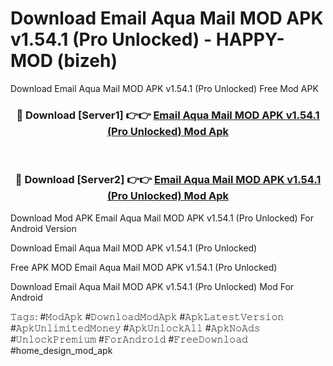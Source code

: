 # Download Email Aqua Mail MOD APK v1.54.1 (Pro Unlocked) - HAPPY-MOD (bizeh)
Download Email Aqua Mail MOD APK v1.54.1 (Pro Unlocked) Free Mod APK

<div align="center">
<h3>🔴 Download [Server1] 👉👉 <a href="https://apkcomod.com?title=Email_Aqua_Mail_MOD_APK_v1.54.1_(Pro_Unlocked)">Email Aqua Mail MOD APK v1.54.1 (Pro Unlocked) Mod Apk</a></h3><br>

<h3>🔴 Download [Server2] 👉👉 <a href="https://apkcomod.com?title=Email_Aqua_Mail_MOD_APK_v1.54.1_(Pro_Unlocked)">Email Aqua Mail MOD APK v1.54.1 (Pro Unlocked) Mod Apk</a></h3>
</div>


Download Mod APK Email Aqua Mail MOD APK v1.54.1 (Pro Unlocked) For Android Version

Download Email Aqua Mail MOD APK v1.54.1 (Pro Unlocked) 

Free APK MOD Email Aqua Mail MOD APK v1.54.1 (Pro Unlocked) 

Download Email Aqua Mail MOD APK v1.54.1 (Pro Unlocked) Mod For Android

𝚃𝚊𝚐𝚜: #𝙼𝚘𝚍𝙰𝚙𝚔 #𝙳𝚘𝚠𝚗𝚕𝚘𝚊𝚍𝙼𝚘𝚍𝙰𝚙𝚔 #𝙰𝚙𝚔𝙻𝚊𝚝𝚎𝚜𝚝𝚅𝚎𝚛𝚜𝚒𝚘𝚗 #𝙰𝚙𝚔𝚄𝚗𝚕𝚒𝚖𝚒𝚝𝚎𝚍𝙼𝚘𝚗𝚎𝚢 #𝙰𝚙𝚔𝚄𝚗𝚕𝚘𝚌𝚔𝙰𝚕𝚕 #𝙰𝚙𝚔𝙽𝚘𝙰𝚍𝚜 #𝚄𝚗𝚕𝚘𝚌𝚔𝙿𝚛𝚎𝚖𝚒𝚞𝚖 #𝙵𝚘𝚛𝙰𝚗𝚍𝚛𝚘𝚒𝚍 #𝙵𝚛𝚎𝚎𝙳𝚘𝚠𝚗𝚕𝚘𝚊𝚍 #home_design_mod_apk